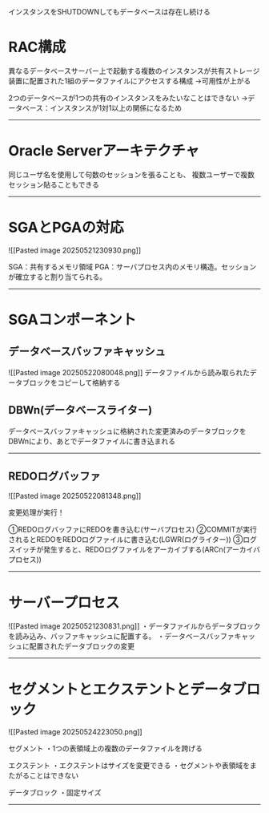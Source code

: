 インスタンスをSHUTDOWNしてもデータベースは存在し続ける
# RAC構成

異なるデータベースサーバー上で起動する複数のインスタンスが共有ストレージ装置に配置された1組のデータファイルにアクセスする構成
→可用性が上がる

2つのデータベースが1つの共有のインスタンスをみたいなことはできない
→データベース：インスタンスが1対1以上の関係になるため

---
# Oracle Serverアーキテクチャ

同じユーザ名を使用して句数のセッションを張ることも、
複数ユーザーで複数セッション貼ることもできる

---
# SGAとPGAの対応

![[Pasted image 20250521230930.png]]

SGA：共有するメモリ領域
PGA：サーバプロセス内のメモリ構造。セッションが確立すると割り当てられる。

---
# SGAコンポーネント

## データベースバッファキャッシュ

![[Pasted image 20250522080048.png]]
データファイルから読み取られたデータブロックをコピーして格納する
## DBWn(データベースライター)
データベースバッファキャッシュに格納された変更済みのデータブロックをDBWnにより、あとでデータファイルに書き込まれる

---
## REDOログバッファ

![[Pasted image 20250522081348.png]]

変更処理が実行！

①REDOログバッファにREDOを書き込む(サーバプロセス)
②COMMITが実行されるとREDOをREDOログファイルに書き込む(LGWR(ログライター))
③ログスイッチが発生すると、REDOログファイルをアーカイブする(ARCn(アーカイバプロセス))

---
# サーバープロセス

![[Pasted image 20250521230831.png]]
・データファイルからデータブロックを読み込み、バッファキャッシュに配置する。
・データベースバッファキャッシュに配置されたデータブロックの変更

---
# セグメントとエクステントとデータブロック

![[Pasted image 20250524223050.png]]

セグメント
・1つの表領域上の複数のデータファイルを跨げる

エクステント
・エクステントはサイズを変更できる
・セグメントや表領域をまたがることはできない

データブロック
・固定サイズ

---

